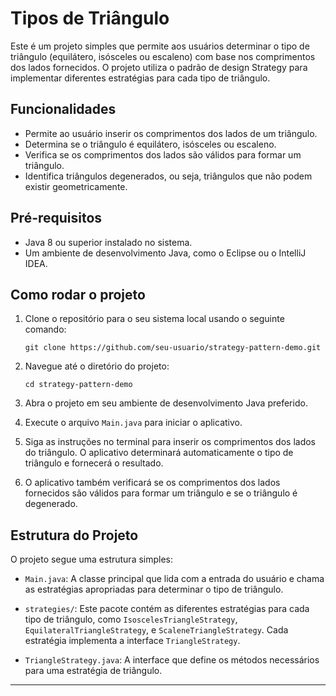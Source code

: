

# Tipos de Triângulo

Este é um projeto simples que permite aos usuários determinar o tipo de triângulo (equilátero, isósceles ou escaleno) com base nos comprimentos dos lados fornecidos. O projeto utiliza o padrão de design Strategy para implementar diferentes estratégias para cada tipo de triângulo.

## Funcionalidades

- Permite ao usuário inserir os comprimentos dos lados de um triângulo.
- Determina se o triângulo é equilátero, isósceles ou escaleno.
- Verifica se os comprimentos dos lados são válidos para formar um triângulo.
- Identifica triângulos degenerados, ou seja, triângulos que não podem existir geometricamente.

## Pré-requisitos

- Java 8 ou superior instalado no sistema.
- Um ambiente de desenvolvimento Java, como o Eclipse ou o IntelliJ IDEA.

## Como rodar o projeto

1. Clone o repositório para o seu sistema local usando o seguinte comando:

   ```shell
   git clone https://github.com/seu-usuario/strategy-pattern-demo.git
   ```

2. Navegue até o diretório do projeto:

   ```shell
   cd strategy-pattern-demo
   ```

3. Abra o projeto em seu ambiente de desenvolvimento Java preferido.

4. Execute o arquivo `Main.java` para iniciar o aplicativo.

5. Siga as instruções no terminal para inserir os comprimentos dos lados do triângulo. O aplicativo determinará automaticamente o tipo de triângulo e fornecerá o resultado.

6. O aplicativo também verificará se os comprimentos dos lados fornecidos são válidos para formar um triângulo e se o triângulo é degenerado.

## Estrutura do Projeto

O projeto segue uma estrutura simples:

- `Main.java`: A classe principal que lida com a entrada do usuário e chama as estratégias apropriadas para determinar o tipo de triângulo.

- `strategies/`: Este pacote contém as diferentes estratégias para cada tipo de triângulo, como `IsoscelesTriangleStrategy`, `EquilateralTriangleStrategy`, e `ScaleneTriangleStrategy`. Cada estratégia implementa a interface `TriangleStrategy`.

- `TriangleStrategy.java`: A interface que define os métodos necessários para uma estratégia de triângulo.


---
